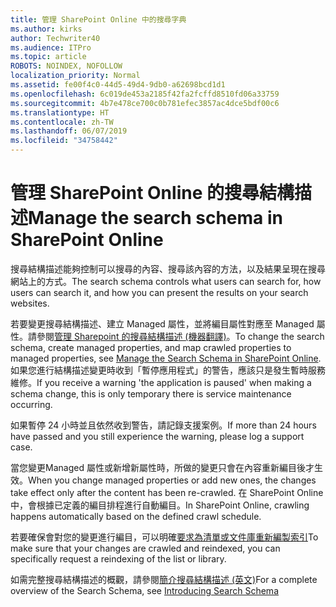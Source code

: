 ```yaml
---
title: 管理 SharePoint Online 中的搜尋字典
ms.author: kirks
author: Techwriter40
ms.audience: ITPro
ms.topic: article
ROBOTS: NOINDEX, NOFOLLOW
localization_priority: Normal
ms.assetid: fe00f4c0-44d5-49d4-9db0-a62698bcd1d1
ms.openlocfilehash: 6c019de453a2185f42fa2fcffd8510fd06a33759
ms.sourcegitcommit: 4b7e478ce700c0b781efec3857ac4dce5bdf00c6
ms.translationtype: HT
ms.contentlocale: zh-TW
ms.lasthandoff: 06/07/2019
ms.locfileid: "34758442"
---
```

# <a name="manage-search-schema-in-sharepoint-online"></a><span data-ttu-id="a30a2-102">管理 SharePoint Online 的搜尋結構描述</span><span class="sxs-lookup"><span data-stu-id="a30a2-102">Manage the search schema in SharePoint Online</span></span>

<span data-ttu-id="a30a2-103">搜尋結構描述能夠控制可以搜尋的內容、搜尋該內容的方法，以及結果呈現在搜尋網站上的方式。</span><span class="sxs-lookup"><span data-stu-id="a30a2-103">The search schema controls what users can search for, how users can search it, and how you can present the results on your search websites.</span></span> 

<span data-ttu-id="a30a2-104">若要變更搜尋結構描述、建立 Managed 屬性，並將編目屬性對應至 Managed 屬性。請參閱[管理 Sharepoint 的搜尋結構描述 (機器翻譯)](https://docs.microsoft.com/sharepoint/manage-search-schema)。</span><span class="sxs-lookup"><span data-stu-id="a30a2-104">To change the search schema, create managed properties, and map crawled properties to managed properties, see [Manage the Search Schema in SharePoint Online](https://docs.microsoft.com/sharepoint/manage-search-schema).</span></span> <span data-ttu-id="a30a2-105">如果您進行結構描述變更時收到「暫停應用程式」的警告，應該只是發生暫時服務維修。</span><span class="sxs-lookup"><span data-stu-id="a30a2-105">If you receive a warning 'the application is paused' when making a schema change, this is only temporary there is service maintenance occurring.</span></span> 

<span data-ttu-id="a30a2-106">如果暫停 24 小時並且依然收到警告，請記錄支援案例。</span><span class="sxs-lookup"><span data-stu-id="a30a2-106">If more than 24 hours have passed and you still experience the warning, please log a support case.</span></span>

<span data-ttu-id="a30a2-107">當您變更Managed 屬性或新增新屬性時，所做的變更只會在內容重新編目後才生效。</span><span class="sxs-lookup"><span data-stu-id="a30a2-107">When you change managed properties or add new ones, the changes take effect only after the content has been re-crawled.</span></span> <span data-ttu-id="a30a2-108">在 SharePoint Online 中，會根據已定義的編目排程進行自動編目。</span><span class="sxs-lookup"><span data-stu-id="a30a2-108">In SharePoint Online, crawling happens automatically based on the defined crawl schedule.</span></span>

<span data-ttu-id="a30a2-109">若要確保會對您的變更進行編目，可以明確[要求為清單或文件庫重新編製索引](https://docs.microsoft.com/sharepoint/manage-search-schema#request-re-indexing-of-a-document-library-or-list)</span><span class="sxs-lookup"><span data-stu-id="a30a2-109">To make sure that your changes are crawled and reindexed, you can specifically request a reindexing of the list or library.</span></span> 

<span data-ttu-id="a30a2-110">如需完整搜尋結構描述的概觀，請參閱[簡介搜尋結構描述 (英文)](https://blogs.technet.microsoft.com/tothesharepoint/2012/11/25/introducing-search-schema-for-sharepoint-2013/)</span><span class="sxs-lookup"><span data-stu-id="a30a2-110">For a complete overview of the Search Schema, see [Introducing Search Schema](https://blogs.technet.microsoft.com/tothesharepoint/2012/11/25/introducing-search-schema-for-sharepoint-2013/)</span></span> 


